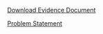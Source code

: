 
[Download Evidence Document](https://github.com/kumaramit2000/target_switch/blob/main/LLD/battleShipGame/Evidences_BattleShipGame.docx)  

[Problem Statement](https://github.com/kumaramit2000/target_switch/blob/main/LLD/battleShipGame/BattleShip%20Game.pdf)
